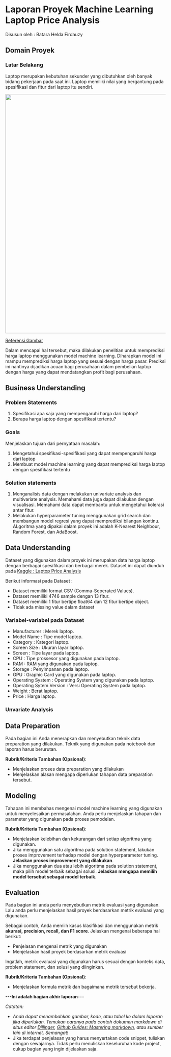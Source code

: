 # Laporan Proyek Machine Learning Laptop Price Analysis
Disusun oleh : Batara Helda Firdauzy
## Domain Proyek
### Latar Belakang
Laptop merupakan kebutuhan sekunder yang dibutuhkan oleh banyak bidang pekerjaan pada saat ini. Laptop memiliki nilai yang bergantung pada spesifikasi dan fitur dari laptop itu sendiri. 

<div><img src="https://github.com/Batarahelda/Laptop_Price_Analysis/assets/125903321/7711d15d-88d7-4c40-999a-dee7ecf4e243" width="750"/></div>

[Referensi Gambar](https://www.pngegg.com/id/png-zgbuq/download) 

Dalam mencapai hal tersebut, maka dilakukan penelitian untuk memprediksi harga laptop menggunakan model machine learning. Diharapkan model ini mampu memprediksi harga laptop yang sesuai dengan harga pasar. Prediksi ini nantinya dijadikan acuan bagi perusahaan dalam pembelian laptop dengan harga yang dapat mendatangkan profit bagi perusahaan.

## Business Understanding

### Problem Statements

1. Spesifikasi apa saja yang mempengaruhi harga dari laptop?
2. Berapa harga laptop dengan spesifikasi tertentu?

### Goals

Menjelaskan tujuan dari pernyataan masalah:
1. Mengetahui spesifikasi-spesifikasi yang dapat mempengaruhi harga dari laptop
2. Membuat model machine learning yang dapat memprediksi harga laptop dengan spesifikasi tertentu

### Solution statements
1. Menganalisis data dengan melakukan univariate analysis dan multivariate analysis. Memahami data juga dapat dilakukan dengan visualisasi. Memahami data dapat membantu untuk mengetahui kolerasi antar fitur.
2. Melakukan hyperparameter tuning menggunakan grid search dan membangun model regresi yang dapat memprediksi bilangan kontinu. ALgoritma yang dipakai dalam proyek ini adalah K-Nearest Neighbour, Random Forest, dan AdaBoost.

## Data Understanding

Dataset yang digunakan dalam proyek ini merupakan data harga laptop dengan berbagai spesifikasi dan berbagai merek. Dataset ini dapat diunduh pada [Kaggle : Laptop Price Analysis](https://www.kaggle.com/datasets/aemyjutt/laptop-price-analysis/data)

Berikut informasi pada Dataset :
- Dataset memiliki format CSV (Comma-Seperated Values).
- Dataset memiliki 4746 sample dengan 13 fitur.
- Dataset memiliki 1 fitur bertipe float64 dan 12 fitur bertipe object.
- Tidak ada missing value dalam dataset

### Variabel-variabel pada Dataset
- Manufacturer : Merek laptop.
- Model Name : Tipe model laptop.
- Category : Kategori laptop.
- Screen Size : Ukuran layar laptop.
- Screen : Tipe layar pada laptop.
- CPU : Tipe prossesor yang digunakan pada laptop.
- RAM : RAM yang digunakan pada laptop.
- Storage : Penyimpanan pada laptop.
- GPU : Graphic Card yang digunakan pada laptop.
- Operating System : Operating System yang digunakan pada laptop.
- Operating Sytem Version : Versi Operating System pada laptop.
- Weight : Berat laptop.
- Price : Harga laptop.

### Unvariate Analysis

## Data Preparation
Pada bagian ini Anda menerapkan dan menyebutkan teknik data preparation yang dilakukan. Teknik yang digunakan pada notebook dan laporan harus berurutan.

**Rubrik/Kriteria Tambahan (Opsional)**: 
- Menjelaskan proses data preparation yang dilakukan
- Menjelaskan alasan mengapa diperlukan tahapan data preparation tersebut.

## Modeling
Tahapan ini membahas mengenai model machine learning yang digunakan untuk menyelesaikan permasalahan. Anda perlu menjelaskan tahapan dan parameter yang digunakan pada proses pemodelan.

**Rubrik/Kriteria Tambahan (Opsional)**: 
- Menjelaskan kelebihan dan kekurangan dari setiap algoritma yang digunakan.
- Jika menggunakan satu algoritma pada solution statement, lakukan proses improvement terhadap model dengan hyperparameter tuning. **Jelaskan proses improvement yang dilakukan**.
- Jika menggunakan dua atau lebih algoritma pada solution statement, maka pilih model terbaik sebagai solusi. **Jelaskan mengapa memilih model tersebut sebagai model terbaik**.

## Evaluation
Pada bagian ini anda perlu menyebutkan metrik evaluasi yang digunakan. Lalu anda perlu menjelaskan hasil proyek berdasarkan metrik evaluasi yang digunakan.

Sebagai contoh, Anda memiih kasus klasifikasi dan menggunakan metrik **akurasi, precision, recall, dan F1 score**. Jelaskan mengenai beberapa hal berikut:
- Penjelasan mengenai metrik yang digunakan
- Menjelaskan hasil proyek berdasarkan metrik evaluasi

Ingatlah, metrik evaluasi yang digunakan harus sesuai dengan konteks data, problem statement, dan solusi yang diinginkan.

**Rubrik/Kriteria Tambahan (Opsional)**: 
- Menjelaskan formula metrik dan bagaimana metrik tersebut bekerja.

**---Ini adalah bagian akhir laporan---**

_Catatan:_
- _Anda dapat menambahkan gambar, kode, atau tabel ke dalam laporan jika diperlukan. Temukan caranya pada contoh dokumen markdown di situs editor [Dillinger](https://dillinger.io/), [Github Guides: Mastering markdown](https://guides.github.com/features/mastering-markdown/), atau sumber lain di internet. Semangat!_
- Jika terdapat penjelasan yang harus menyertakan code snippet, tuliskan dengan sewajarnya. Tidak perlu menuliskan keseluruhan kode project, cukup bagian yang ingin dijelaskan saja.

